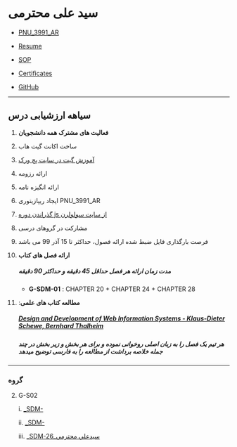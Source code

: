 # سید علی محترمی

- [PNU_3991_AR](https://github.com/SAMashiyane/PNU_3991_AR)

- [Resume](https://samashiyane.github.io/)

- [SOP](https://samashiyane.github.io/SOP/)

- [Certificates](https://github.com/SAMashiyane/PNU_3991_AR/blob/master/CertJS.png)

- [GitHub](https://github.com/SAMashiyane)

-----------------------------
## سیاهه ارزشیابی درس

1. **فعالیت های مشترک همه دانشجویان**
    
  1. ساخت اکانت گیت هاب
    
  2. [آموزش گیت در سایت پچ ورک](http://jlord.us/patchwork/)
    
  3. ارائه رزومه
    
  4. ارائه انگیزه نامه
    
  5. ایجاد ریپازیتوری PNU_3991_AR
    
  6. [گذراندن دوره js از سایت سولولرن](http://Sololearn.com)
    
  7. مشارکت در گروهای درسی
    
  8. فرصت بارگذاری فایل ضبط شده ارائه فصول، حداکثر تا 15 آذر 99 می باشد

2. **ارائه فصل های کتاب**
    
    ##### **مدت زمان ارائه هر فصل حداقل 45 دقیقه و حداکثر 90 دقیقه**
    
    - **G-SDM-01** : CHAPTER 20 + CHAPTER 24 + CHAPTER 28

3. :**مطالعه کتاب های علمی**

    ##### [**Design and Development of Web Information Systems** - Klaus-Dieter Schewe, Bernhard Thalheim](https://www.springer.com/gp/book/9783662588222)

    ##### **هر تیم یک فصل را به زبان اصلی روخوانی نموده و برای هر بخش و زیر بخش در چند جمله خلاصه برداشت از مطالعه را به فارسی توضیح میدهد**
    
------------------------------
### گروه 
2. G-S02
  
   i. [_SDM-]()    
    
   ii. [_SDM-]()
    
   iii. [_SDM-26_سيدعلي محترمي](https://github.com/AliRazavi-edu/PNU_3991/tree/master/_MSc/SoftwareDevelopmentMethodologies/26_%D8%B3%D9%8A%D8%AF%D8%B9%D9%84%D9%8A%20%D9%85%D8%AD%D8%AA%D8%B1%D9%85%D9%8A)
       
